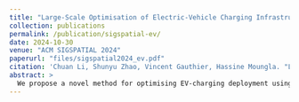 ```yaml
---
title: "Large-Scale Optimisation of Electric-Vehicle Charging Infrastructure"
collection: publications
permalink: /publication/sigspatial-ev/
date: 2024-10-30
venue: "ACM SIGSPATIAL 2024"
paperurl: "files/sigspatial2024_ev.pdf"
citation: 'Chuan Li, Shunyu Zhao, Vincent Gauthier, Hassine Moungla. "Large-Scale Optimisation of Electric-Vehicle Charging Infrastructure", ACM SIGSPATIAL 2024.'
abstract: >
  We propose a novel method for optimising EV-charging deployment using spatio-temporal POI data, queuing theory and Voronoi-aware clustering. This work won the SIGSPATIAL 2024 GIS Cup.
---
```

